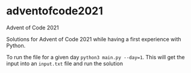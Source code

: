 # adventofcode2021
Advent of Code 2021

Solutions for Advent of Code 2021 while having a first experience with Python.

To run the file for a given day `python3 main.py --day=1`. This will get the input into an `input.txt` file and run the solution
